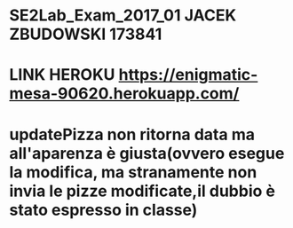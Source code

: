 # SE2Lab_Exam_2017_01 JACEK ZBUDOWSKI 173841
# LINK HEROKU https://enigmatic-mesa-90620.herokuapp.com/
# updatePizza non ritorna data ma all'aparenza è giusta(ovvero esegue la modifica, ma stranamente non invia le pizze modificate,il dubbio è stato espresso in classe)
